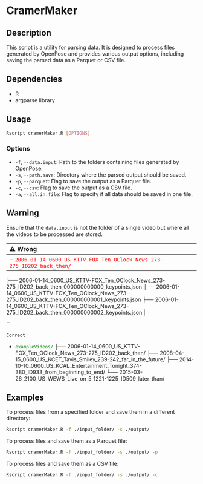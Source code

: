 
# CramerMaker

## Description

This script is a utility for parsing data. It is designed to process files generated by OpenPose and provides various output options, including saving the parsed data as a Parquet or CSV file.

## Dependencies

- R
- argparse library

## Usage

```bash
Rscript cramerMaker.R [OPTIONS]
```

### Options

- `-f`, `--data.input`: Path to the folders containing files generated by OpenPose.
- `-s`, `--path.save`: Directory where the parsed output should be saved.
- `-p`, `--parquet`: Flag to save the output as a Parquet file.
- `-c`, `--csv`: Flag to save the output as a CSV file.
- `-a`, `--all.in.file`: Flag to specify if all data should be saved in one file.

## Warning

Ensure that the `data.input` is not the folder of a single video but where all the videos to be processed are stored.


| :warning: Wrong                                                                                                                                       |
|:-----------------------------------------------------------------------|
|   - <span style="color:red">`2006-01-14_0600_US_KTTV-FOX_Ten_OClock_News_273-275_ID202_back_then/`</span>
  ├── 2006-01-14_0600_US_KTTV-FOX_Ten_OClock_News_273-275_ID202_back_then_000000000000_keypoints.json
  ├── 2006-01-14_0600_US_KTTV-FOX_Ten_OClock_News_273-275_ID202_back_then_000000000001_keypoints.json
  ├── 2006-01-14_0600_US_KTTV-FOX_Ten_OClock_News_273-275_ID202_back_then_000000000002_keypoints.json |


``



`Correct`

- <span style="color:green">`exampleVideos/`</span>
├── 2006-01-14_0600_US_KTTV-FOX_Ten_OClock_News_273-275_ID202_back_then/
├── 2008-04-15_0600_US_KCET_Tavis_Smiley_239-242_far_in_the_future/
├── 2014-10-10_0600_US_KCAL_Entertainment_Tonight_374-380_ID933_from_beginning_to_end/
└── 2015-03-26_2100_US_WEWS_Live_on_5_1221-1225_ID509_later_than/

## Examples

To process files from a specified folder and save them in a different directory:

```bash
Rscript cramerMaker.R -f ./input_folder/ -s ./output/
```

To process files and save them as a Parquet file:

```bash
Rscript cramerMaker.R -f ./input_folder/ -s ./output/ -p
```

To process files and save them as a CSV file:

```bash
Rscript cramerMaker.R -f ./input_folder/ -s ./output/ -c
```
